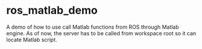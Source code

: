 # ros_matlab_demo
A demo of how to use call Matlab functions from ROS through Matlab engine.
As of now, the server has to be called from workspace root so it can locate Matlab script.
